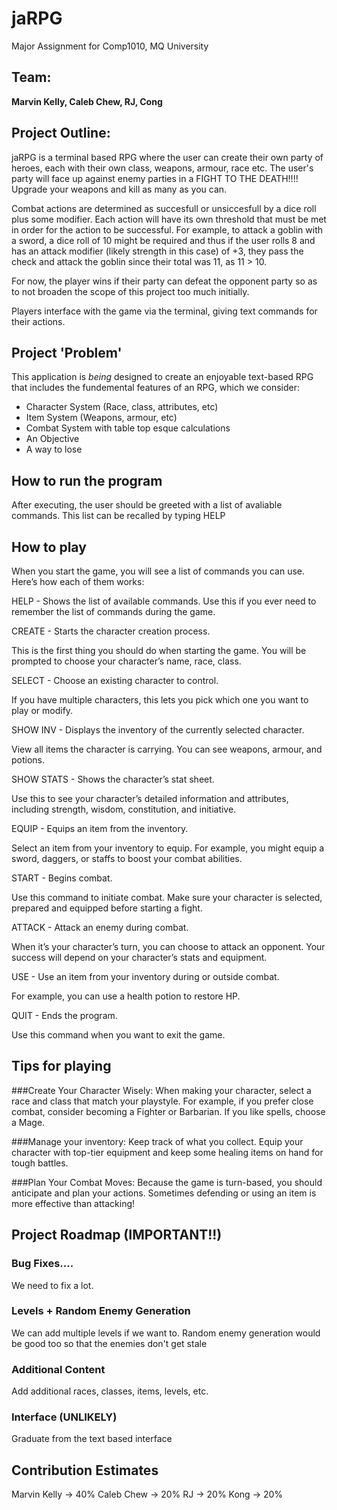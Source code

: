 # jaRPG
Major Assignment for Comp1010, MQ University

## Team:
**Marvin Kelly, Caleb Chew, RJ, Cong**

## Project Outline:

jaRPG is a terminal based RPG where the user can create their own party of heroes, each with their own class, weapons, armour, race etc. The user's party will face up against enemy parties in a FIGHT TO THE DEATH!!!! Upgrade your weapons and kill as many as you can.

Combat actions are determined as succesfull or unsiccesfull by a dice roll plus some modifier. Each action will have its own threshold that must be met in order for the action to be successful. For example, to attack a goblin with a sword, a dice roll of 10 might be required and thus if the user rolls 8 and has an attack modifier (likely strength in this case) of +3, they pass the check and attack the goblin since their total was 11, as 11 > 10.

For now, the player wins if their party can defeat the opponent party so as to not broaden the scope of this project too much initially.

Players interface with the game via the terminal, giving text commands for their actions.

## Project 'Problem'

This application is *being* designed to create an enjoyable text-based RPG that includes the fundemental features of an RPG, which we consider:
* Character System (Race, class, attributes, etc)
* Item System (Weapons, armour, etc)
* Combat System with table top esque calculations
* An Objective
* A way to lose

## How to run the program
After executing, the user should be greeted with a list of avaliable commands. This list can be recalled by typing HELP

## How to play
When you start the game, you will see a list of commands you can use. Here’s how each of them works:

HELP - Shows the list of available commands.
Use this if you ever need to remember the list of commands during the game.


CREATE - Starts the character creation process.

This is the first thing you should do when starting the game.
You will be prompted to choose your character’s name, race, class.


SELECT - Choose an existing character to control.

If you have multiple characters, this lets you pick which one you want to play or modify.


SHOW INV - Displays the inventory of the currently selected character.

View all items the character is carrying. You can see weapons, armour, and potions.


SHOW STATS - Shows the character’s stat sheet.

Use this to see your character’s detailed information and attributes, including strength, wisdom, constitution, and initiative.


EQUIP - Equips an item from the inventory.

Select an item from your inventory to equip. For example, you might equip a sword, daggers, or staffs to boost your combat abilities.


START - Begins combat.

Use this command to initiate combat. Make sure your character is selected, prepared and equipped before starting a fight.


ATTACK - Attack an enemy during combat.

When it’s your character’s turn, you can choose to attack an opponent. Your success will depend on your character’s stats and equipment.


USE - Use an item from your inventory during or outside combat.

For example, you can use a health potion to restore HP.


QUIT - Ends the program.

Use this command when you want to exit the game. 

## Tips for playing
###Create Your Character Wisely: 
When making your character, select a race and class that match your playstyle. For example, if you prefer close combat, consider becoming a Fighter or Barbarian. If you like spells, choose a Mage.

###Manage your inventory: 
Keep track of what you collect. Equip your character with top-tier equipment and keep some healing items on hand for tough battles.

###Plan Your Combat Moves: 
Because the game is turn-based, you should anticipate and plan your actions. Sometimes defending or using an item is more effective than attacking!

## Project Roadmap (IMPORTANT!!)

### Bug Fixes....
We need to fix a lot.

### Levels + Random Enemy Generation
We can add multiple levels if we want to. Random enemy generation would be good too so that the enemies don't get stale

### Additional Content
Add additional races, classes, items, levels, etc.

### Interface (UNLIKELY)
Graduate from the text based interface

## Contribution Estimates
Marvin Kelly -> 40%
Caleb Chew   -> 20%
RJ           -> 20%
Kong         -> 20%


